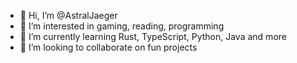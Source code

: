 - 👋 Hi, I’m @AstralJaeger
- 👀 I’m interested in gaming, reading, programming
- 🌱 I’m currently learning Rust, TypeScript, Python, Java and more
- 💞️ I’m looking to collaborate on fun projects

<!---
AstralJaeger/AstralJaeger is a ✨ special ✨ repository because its `README.md` (this file) appears on your GitHub profile.
You can click the Preview link to take a look at your changes.
--->
